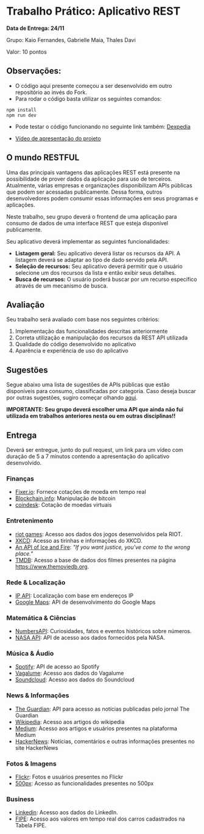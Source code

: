 # Trabalho Prático: Aplicativo REST

**Data de Entrega: 24/11**

Grupo: Kaio Fernandes, Gabrielle Maia, Thales Davi

Valor: 10 pontos

## Observações:
- O código aqui presente começou a ser desenvolvido em outro repositório ao invés do Fork.
- Para rodar o código basta utilizar os seguintes comandos:
```node
npm install
npm run dev
```
- Pode testar o código funcionando no seguinte link também: [Dexpedia](https://regal-nougat-f12725.netlify.app)

- [Vídeo de apresentação do projeto](https://drive.google.com/file/d/1MVo6J25iM7TY5IFxFFxJzUooOsF92WTR/view?usp=sharing)

## O mundo RESTFUL

Uma das principais vantagens das aplicações REST está presente na possibilidade de prover dados da aplicação para uso de terceiros. 
Atualmente, várias empresas e organizações disponibilizam APIs públicas que podem ser acessadas publicamente.
Dessa forma, outros desenvolvedores podem consumir essas informações em seus programas e aplicações.

Neste trabalho, seu grupo deverá o frontend de uma aplicação para consumo de dados de uma interface REST que esteja disponível publicamente.

Seu aplicativo deverá implementar as seguintes funcionalidades:

* **Listagem geral:** Seu aplicativo deverá listar os recursos da API. A listagem deverá se adaptar ao tipo de dado servido pela API.
* **Seleção de recursos:** Seu aplicativo deverá permitir que o usuário selecione um dos recursos da lista e então exibir seus detalhes.
* **Busca de recursos:** O usuário poderá buscar por um recurso específico através de um mecanismo de busca.

## Avaliação

Seu trabalho será avaliado com base nos seguintes critérios:

1. Implementação das funcionalidades descritas anteriormente
1. Correta utilização e manipulação dos recursos da REST API utilizada
1. Qualidade do código desenvolvido no aplicativo
1. Aparência e experiência de uso do aplicativo

## Sugestões

Segue abaixo uma lista de sugestões de APIs públicas que estão disponíveis para consumo, classificadas por categoria.
Caso deseja buscar por outras sugestões, sugiro começar olhando [aqui](https://github.com/public-apis/public-apis). 

**IMPORTANTE: Seu grupo deverá escolher uma API que ainda não fui utilizada em trabalhos anteriores nesta ou em outras disciplinas!!**

## Entrega

Deverá ser entregue, junto do pull request, um link para um vídeo com duração de 5 a 7 minutos contendo a apresentação do aplicativo desenvolvido.

### Finanças

* [Fixer.io](http://fixer.io/): Fornece cotações de moeda em tempo real
* [Blockchain.info](https://blockchain.info/api): Manipulação de bitcoin
* [coindesk](https://www.coindesk.com/api/): Cotação de moedas virtuais

### Entretenimento

* [riot games](https://developer.riotgames.com/): Acesso aos dados dos jogos desenvolvidos pela RIOT.
* [XKCD](https://xkcd.com/json.html): Acesso as tirinhas e informações do XKCD.
* [An API of Ice and Fire](https://anapioficeandfire.com/): *"If you want justice, you've come to the wrong place."*
* [TMDB](https://www.themoviedb.org/documentation/api): Acesso a base de dados dos filmes presentes na página <https://www.themoviedb.org>.

### Rede & Localização

* [IP API](https://ipapi.co/): Localização com base em endereços IP
* [Google Maps](https://developers.google.com/maps/): API de desenvolvimento do Google Maps

### Matemática & Ciências

* [NumbersAPI](http://numbersapi.com/): Curiosidades, fatos e eventos históricos sobre números.
* [NASA API](https://api.nasa.gov/): API de acesso aos dados fornecidos pela NASA.

### Música & Áudio

* [Spotify](https://developer.spotify.com/web-api/): API de acesso ao Spotify
* [Vagalume](https://api.vagalume.com.br/docs/): Acesso aos dados do Vagalume
* [Soundcloud](https://developers.soundcloud.com/docs/api/): Acesso aos dados do Soundcloud

### News & Informações

* [The Guardian](http://open-platform.theguardian.com/): API para acesso as notícias publicadas pelo jornal The Guardian
* [Wikipedia](https://www.mediawiki.org/wiki/API:Main_page): Acesso aos artigos do wikipedia
* [Medium](https://github.com/Medium/medium-api-docs): Acesso aos artigos e usuários presentes na plataforma Medium
* [HackerNews](https://github.com/HackerNews/API): Notícias, comentários e outras informações presentes no site HackerNews

### Fotos & Imagens

* [Flickr](https://www.flickr.com/services/api/): Fotos e usuários presentes no Flickr
* [500px](https://github.com/500px/api-documentation): Acesso as funcionalidades presentes no 500px

### Business

* [Linkedin](https://developer.linkedin.com/docs/rest-api#): Acesso aos dados do LinkedIn.
* [FIPE](https://deividfortuna.github.io/fipe/): Acesso aos valores em tempo real dos carros cadastrados na Tabela FIPE.
